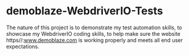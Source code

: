 # demoblaze-WebdriverIO-Tests
The nature of this project is to demonstrate my test automation skills, 
to showcase my WebdriverIO coding skills,
to help make sure the website https//:www.demoblaze.com is working properly and meets all end user expectations.
